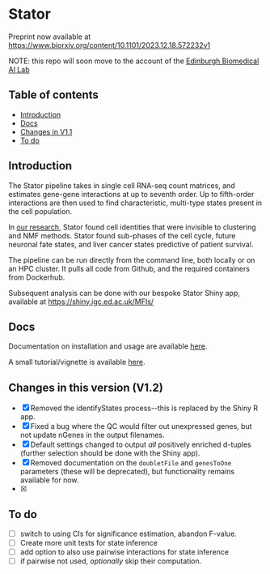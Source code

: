 # Stator
Preprint now available at https://www.biorxiv.org/content/10.1101/2023.12.18.572232v1

NOTE: this repo will soon move to the account of the [Edinburgh Biomedical AI Lab](https://edbiomed.ai)


## Table of contents
* [Introduction](#introduction)
* [Docs](#docs)
* [Changes in V1.1](#changes-in-this-version-v11)
* [To do](#to-do)


## Introduction
The Stator pipeline takes in single cell RNA-seq count matrices, and estimates gene-gene interactions at up to seventh order. Up to fifth-order interactions are then used to find characteristic, multi-type states present in the cell population. 

In [our research](https://www.biorxiv.org/content/10.1101/2023.12.18.572232v1), Stator found cell identities that were invisible to clustering and NMF methods. Stator found sub-phases of the cell cycle, future neuronal fate states, and liver cancer states predictive of patient survival. 

The pipeline can be run directly from the command line, both locally or on an HPC cluster. It pulls all code from Github, and the required containers from Dockerhub. 

Subsequent analysis can be done with our bespoke Stator Shiny app, available at https://shiny.igc.ed.ac.uk/MFIs/

## Docs
Documentation on installation and usage are available [here](/docs/documentation.md).

A small tutorial/vignette is available [here](/vignette/Vignette.md).

## Changes in this version (V1.2)
- [X] Removed the identifyStates process--this is replaced by the Shiny R app.
- [X] Fixed a bug where the QC would filter out unexpressed genes, but not update nGenes in the output filenames. 
- [X] Default settings changed to output *all* positively enriched d-tuples (further selection should be done with the Shiny app).
- [X] Removed documentation on the `doubletFile` and `genesToOne` parameters (these will be deprecated), but functionality remains available for now. 
- [X] 

## To do
- [ ] switch to using CIs for significance estimation, abandon F-value. 
- [ ] Create more unit tests for state inference
- [ ] add option to also use pairwise interactions for state inference
- [ ] if pairwise not used, *optionally* skip their computation. 